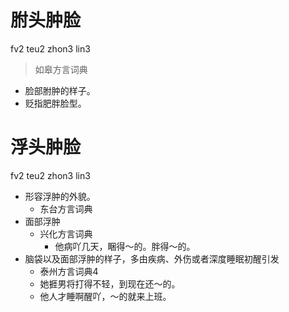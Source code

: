# 胕头肿脸
fv2 teu2 zhon3 lin3
> 如皋方言词典
- 脸部胕肿的样子。
- 贬指肥胖脸型。

# 浮头肿脸
fv2 teu2 zhon3 lin3
+ 形容浮肿的外貌。
  * 东台方言词典
+ 面部浮肿
  * 兴化方言词典
    - 他病吖几天，睏得～的。胖得～的。
+ 脑袋以及面部浮肿的样子，多由疾病、外伤或者深度睡眠初醒引发
  * 泰州方言词典4
  - 她捱男将打得不轻，到现在还～的。
  - 他人才睡啊醒吖，～的就来上班。
